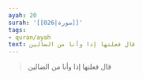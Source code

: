 ```yaml
---
ayah: 20
surah: '[[026|سورة]]'
tags:
- quran/ayah
text: قال فعلتها إذا وأنا من الضالين
---
```

> قال فعلتها إذا وأنا من الضالين
